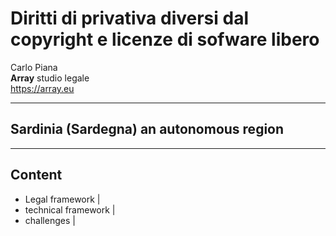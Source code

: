 #  Diritti di privativa diversi dal copyright e licenze di sofware libero

Carlo Piana  
<span class="fa-red">**Array**</span> studio legale  
https://array.eu


---

## Sardinia (Sardegna) an autonomous region

---

## Content

* Legal framework |
* technical framework |
* challenges |
